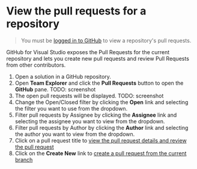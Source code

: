 # View the pull requests for a repository

> You must be [logged in to GitHub](../getting-started/authenticating-to-github.md) to view a repository's pull requests.

GitHub for Visual Studio exposes the Pull Requests for the current repository and lets you create new pull requests and review Pull Requests from other contributors.

1. Open a solution in a GitHub repository.
2. Open **Team Explorer** and click the **Pull Requests** button to open the **GitHub** pane. TODO: screenshot
3. The open pull requests will be displayed. TODO: screenshot
4. Change the Open/Closed filter by clicking the **Open** link and selecting the filter you want to use from the dropdown.
5. Filter pull requests by Assignee by clicking the **Assignee** link and selecting the assignee you want to view from the dropdown.
6. Filter pull requests by Author by clicking the **Author** link and selecting the author you want to view from the dropdown.
7. Click on a pull request title to [view the pull request details and review the pull request](review-a-pull-request-in-visual-studio.md)
8. Click on the **Create New** link to [create a pull request from the current branch](sending-a-pull-request.md)
